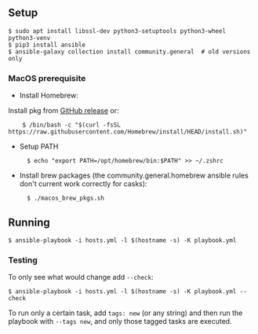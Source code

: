 ## Setup

    $ sudo apt install libssl-dev python3-setuptools python3-wheel python3-venv
    $ pip3 install ansible
    $ ansible-galaxy collection install community.general  # old versions only

### MacOS prerequisite

- Install Homebrew:

Install pkg from [GitHub release](https://github.com/Homebrew/brew/releases) or:

        $ /bin/bash -c "$(curl -fsSL https://raw.githubusercontent.com/Homebrew/install/HEAD/install.sh)"

- Setup PATH

        $ echo "export PATH=/opt/homebrew/bin:$PATH" >> ~/.zshrc

- Install brew packages (the community.general.homebrew ansible rules don't current work correctly for casks):

        $ ./macos_brew_pkgs.sh

## Running

    $ ansible-playbook -i hosts.yml -l $(hostname -s) -K playbook.yml

### Testing

To only see what would change add `--check`:

    $ ansible-playbook -i hosts.yml -l $(hostname -s) -K playbook.yml --check

To run only a certain task, add `tags: new` (or any string) and then run the
playbook with `--tags new`, and only those tagged tasks are executed.
